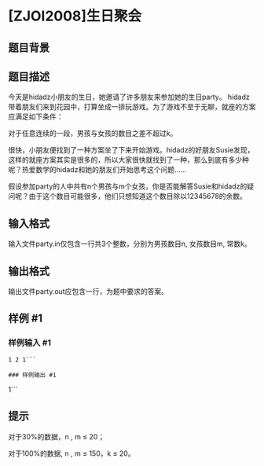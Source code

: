 # [ZJOI2008]生日聚会

## 题目背景



## 题目描述

今天是hidadz小朋友的生日，她邀请了许多朋友来参加她的生日party。 hidadz带着朋友们来到花园中，打算坐成一排玩游戏。为了游戏不至于无聊，就座的方案应满足如下条件：

对于任意连续的一段，男孩与女孩的数目之差不超过k。

很快，小朋友便找到了一种方案坐了下来开始游戏。hidadz的好朋友Susie发现，这样的就座方案其实是很多的，所以大家很快就找到了一种，那么到底有多少种呢？热爱数学的hidadz和她的朋友们开始思考这个问题……

假设参加party的人中共有n个男孩与m个女孩，你是否能解答Susie和hidadz的疑问呢？由于这个数目可能很多，他们只想知道这个数目除以12345678的余数。


## 输入格式

输入文件party.in仅包含一行共3个整数，分别为男孩数目n, 女孩数目m,  常数k。


## 输出格式

输出文件party.out应包含一行，为题中要求的答案。


## 样例 #1

### 样例输入 #1
```
1 2 1```

### 样例输出 #1

```
1```

## 提示

对于30%的数据，n , m ≤ 20；

对于100%的数据, n , m ≤ 150，k ≤ 20。

    
